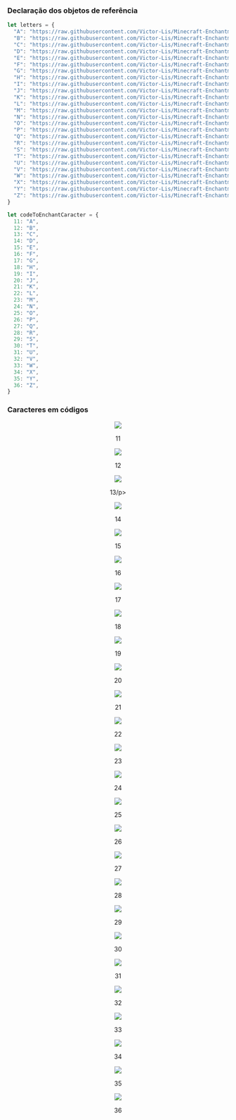
### Declaração dos objetos de referência
```js
let letters = {
  "A": "https://raw.githubusercontent.com/Victor-Lis/Minecraft-Enchantments/main/src/images/A.png",
  "B": "https://raw.githubusercontent.com/Victor-Lis/Minecraft-Enchantments/main/src/images/B.png",
  "C": "https://raw.githubusercontent.com/Victor-Lis/Minecraft-Enchantments/main/src/images/C.png",
  "D": "https://raw.githubusercontent.com/Victor-Lis/Minecraft-Enchantments/main/src/images/D.png",
  "E": "https://raw.githubusercontent.com/Victor-Lis/Minecraft-Enchantments/main/src/images/E.png",
  "F": "https://raw.githubusercontent.com/Victor-Lis/Minecraft-Enchantments/main/src/images/F.png",
  "G": "https://raw.githubusercontent.com/Victor-Lis/Minecraft-Enchantments/main/src/images/G.png",
  "H": "https://raw.githubusercontent.com/Victor-Lis/Minecraft-Enchantments/main/src/images/H.png",
  "I": "https://raw.githubusercontent.com/Victor-Lis/Minecraft-Enchantments/main/src/images/I.png",
  "J": "https://raw.githubusercontent.com/Victor-Lis/Minecraft-Enchantments/main/src/images/J.png",
  "K": "https://raw.githubusercontent.com/Victor-Lis/Minecraft-Enchantments/main/src/images/K.png",
  "L": "https://raw.githubusercontent.com/Victor-Lis/Minecraft-Enchantments/main/src/images/L.png",
  "M": "https://raw.githubusercontent.com/Victor-Lis/Minecraft-Enchantments/main/src/images/M.png",
  "N": "https://raw.githubusercontent.com/Victor-Lis/Minecraft-Enchantments/main/src/images/N.png",
  "O": "https://raw.githubusercontent.com/Victor-Lis/Minecraft-Enchantments/main/src/images/O.png",
  "P": "https://raw.githubusercontent.com/Victor-Lis/Minecraft-Enchantments/main/src/images/P.png",
  "Q": "https://raw.githubusercontent.com/Victor-Lis/Minecraft-Enchantments/main/src/images/Q.png",
  "R": "https://raw.githubusercontent.com/Victor-Lis/Minecraft-Enchantments/main/src/images/R.png",
  "S": "https://raw.githubusercontent.com/Victor-Lis/Minecraft-Enchantments/main/src/images/S.png",
  "T": "https://raw.githubusercontent.com/Victor-Lis/Minecraft-Enchantments/main/src/images/T.png",
  "U": "https://raw.githubusercontent.com/Victor-Lis/Minecraft-Enchantments/main/src/images/U.png",
  "V": "https://raw.githubusercontent.com/Victor-Lis/Minecraft-Enchantments/main/src/images/V.png",
  "W": "https://raw.githubusercontent.com/Victor-Lis/Minecraft-Enchantments/main/src/images/W.png",
  "X": "https://raw.githubusercontent.com/Victor-Lis/Minecraft-Enchantments/main/src/images/X.png",
  "Y": "https://raw.githubusercontent.com/Victor-Lis/Minecraft-Enchantments/main/src/images/Y.png",
  "Z": "https://raw.githubusercontent.com/Victor-Lis/Minecraft-Enchantments/main/src/images/Z.png",
}

let codeToEnchantCaracter = {
  11: "A",
  12: "B",
  13: "C",
  14: "D",
  15: "E",
  16: "F",
  17: "G",
  18: "H",
  19: "I",
  20: "J",
  21: "K",
  22: "L",
  23: "M",
  24: "N",
  25: "O",
  26: "P",
  27: "Q",
  28: "R",
  29: "S",
  30: "T",
  31: "U",
  32: "V",
  33: "W",
  34: "X",
  35: "Y",
  36: "Z",
}
```

### Caracteres em códigos

<div align="center">
 <div>
   <img src="https://raw.githubusercontent.com/Victor-Lis/Minecraft-Enchantments/main/src/images/A.png">
   <p>11</p>
 </div>
 <div>
   <img src="https://raw.githubusercontent.com/Victor-Lis/Minecraft-Enchantments/main/src/images/B.png">
   <p>12</p>
 </div>
  <div>
   <img src="https://raw.githubusercontent.com/Victor-Lis/Minecraft-Enchantments/main/src/images/C.png">
   <p>13/p>
 </div>
 <div>
   <img src="https://raw.githubusercontent.com/Victor-Lis/Minecraft-Enchantments/main/src/images/D.png">
   <p>14</p>
 </div><div>
   <img src="https://raw.githubusercontent.com/Victor-Lis/Minecraft-Enchantments/main/src/images/E.png">
   <p>15</p>
 </div>
 <div>
   <img src="https://raw.githubusercontent.com/Victor-Lis/Minecraft-Enchantments/main/src/images/F.png">
   <p>16</p>
 </div>
  <div>
   <img src="https://raw.githubusercontent.com/Victor-Lis/Minecraft-Enchantments/main/src/images/G.png">
   <p>17</p>
 </div>
 <div>
   <img src="https://raw.githubusercontent.com/Victor-Lis/Minecraft-Enchantments/main/src/images/H.png">
   <p>18</p>
 </div>
  <div>
   <img src="https://raw.githubusercontent.com/Victor-Lis/Minecraft-Enchantments/main/src/images/I.png">
   <p>19</p>
 </div>
 <div>
   <img src="https://raw.githubusercontent.com/Victor-Lis/Minecraft-Enchantments/main/src/images/J.png">
   <p>20</p>
 </div>
  <div>
   <img src="https://raw.githubusercontent.com/Victor-Lis/Minecraft-Enchantments/main/src/images/K.png">
   <p>21</p>
 </div>
 <div>
   <img src="https://raw.githubusercontent.com/Victor-Lis/Minecraft-Enchantments/main/src/images/L.png">
   <p>22</p>
 </div><div>
   <img src="https://raw.githubusercontent.com/Victor-Lis/Minecraft-Enchantments/main/src/images/M.png">
   <p>23</p>
 </div>
 <div>
   <img src="https://raw.githubusercontent.com/Victor-Lis/Minecraft-Enchantments/main/src/images/N.png">
   <p>24</p>
 </div>
  <div>
   <img src="https://raw.githubusercontent.com/Victor-Lis/Minecraft-Enchantments/main/src/images/O.png">
   <p>25</p>
 </div>
 <div>
   <img src="https://raw.githubusercontent.com/Victor-Lis/Minecraft-Enchantments/main/src/images/P.png">
   <p>26</p>
 </div>
  <div>
   <img src="https://raw.githubusercontent.com/Victor-Lis/Minecraft-Enchantments/main/src/images/Q.png">
   <p>27</p>
 </div>
 <div>
   <img src="https://raw.githubusercontent.com/Victor-Lis/Minecraft-Enchantments/main/src/images/R.png">
   <p>28</p>
 </div>
  <div>
   <img src="https://raw.githubusercontent.com/Victor-Lis/Minecraft-Enchantments/main/src/images/S.png">
   <p>29</p>
 </div>
 <div>
   <img src="https://raw.githubusercontent.com/Victor-Lis/Minecraft-Enchantments/main/src/images/T.png">
   <p>30</p>
 </div><div>
   <img src="https://raw.githubusercontent.com/Victor-Lis/Minecraft-Enchantments/main/src/images/U.png">
   <p>31</p>
 </div>
 <div>
   <img src="https://raw.githubusercontent.com/Victor-Lis/Minecraft-Enchantments/main/src/images/V.png">
   <p>32</p>
 </div>
  <div>
   <img src="https://raw.githubusercontent.com/Victor-Lis/Minecraft-Enchantments/main/src/images/W.png">
   <p>33</p>
 </div>
 <div>
   <img src="https://raw.githubusercontent.com/Victor-Lis/Minecraft-Enchantments/main/src/images/X.png">
   <p>34</p>
 </div>
  <div>
   <img src="https://raw.githubusercontent.com/Victor-Lis/Minecraft-Enchantments/main/src/images/Y.png">
   <p>35</p>
 </div>
 <div>
   <img src="https://raw.githubusercontent.com/Victor-Lis/Minecraft-Enchantments/main/src/images/Z.png">
   <p>36</p>
</div>

